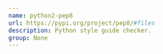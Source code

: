 ```yaml
---
name: python2-pep8
url: https://pypi.org/project/pep8/#files
description: Python style guide checker.
group: None
---
```

